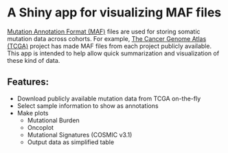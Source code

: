 # A Shiny app for visualizing MAF files
[Mutation Annotation Format (MAF)](https://docs.gdc.cancer.gov/Encyclopedia/pages/Mutation_Annotation_Format/) files are used for storing somatic mutation data across cohorts. For example, [The Cancer Genome Atlas (TCGA)](https://www.cancer.gov/about-nci/organization/ccg/research/structural-genomics/tcga) project has made MAF files from each project publicly available.  This app is intended to help allow quick summarization and visualization of these kind of data.

## Features:
- Download publicly available mutation data from TCGA on-the-fly
- Select sample information to show as annotations
- Make plots
  - Mutational Burden
  - Oncoplot
  - Mutational Signatures (COSMIC v3.1)
  - Output data as simplified table
  